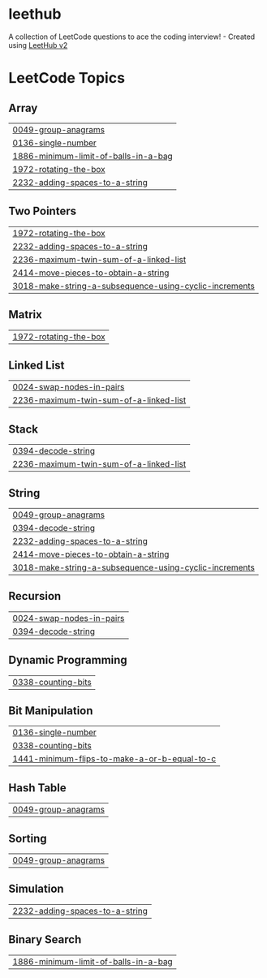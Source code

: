 # leethub
A collection of LeetCode questions to ace the coding interview! - Created using [LeetHub v2](https://github.com/arunbhardwaj/LeetHub-2.0)

<!---LeetCode Topics Start-->
# LeetCode Topics
## Array
|  |
| ------- |
| [0049-group-anagrams](https://github.com/mukhammadkodir-alijonov/leethub/tree/master/0049-group-anagrams) |
| [0136-single-number](https://github.com/mukhammadkodir-alijonov/leethub/tree/master/0136-single-number) |
| [1886-minimum-limit-of-balls-in-a-bag](https://github.com/mukhammadkodir-alijonov/leethub/tree/master/1886-minimum-limit-of-balls-in-a-bag) |
| [1972-rotating-the-box](https://github.com/mukhammadkodir-alijonov/leethub/tree/master/1972-rotating-the-box) |
| [2232-adding-spaces-to-a-string](https://github.com/mukhammadkodir-alijonov/leethub/tree/master/2232-adding-spaces-to-a-string) |
## Two Pointers
|  |
| ------- |
| [1972-rotating-the-box](https://github.com/mukhammadkodir-alijonov/leethub/tree/master/1972-rotating-the-box) |
| [2232-adding-spaces-to-a-string](https://github.com/mukhammadkodir-alijonov/leethub/tree/master/2232-adding-spaces-to-a-string) |
| [2236-maximum-twin-sum-of-a-linked-list](https://github.com/mukhammadkodir-alijonov/leethub/tree/master/2236-maximum-twin-sum-of-a-linked-list) |
| [2414-move-pieces-to-obtain-a-string](https://github.com/mukhammadkodir-alijonov/leethub/tree/master/2414-move-pieces-to-obtain-a-string) |
| [3018-make-string-a-subsequence-using-cyclic-increments](https://github.com/mukhammadkodir-alijonov/leethub/tree/master/3018-make-string-a-subsequence-using-cyclic-increments) |
## Matrix
|  |
| ------- |
| [1972-rotating-the-box](https://github.com/mukhammadkodir-alijonov/leethub/tree/master/1972-rotating-the-box) |
## Linked List
|  |
| ------- |
| [0024-swap-nodes-in-pairs](https://github.com/mukhammadkodir-alijonov/leethub/tree/master/0024-swap-nodes-in-pairs) |
| [2236-maximum-twin-sum-of-a-linked-list](https://github.com/mukhammadkodir-alijonov/leethub/tree/master/2236-maximum-twin-sum-of-a-linked-list) |
## Stack
|  |
| ------- |
| [0394-decode-string](https://github.com/mukhammadkodir-alijonov/leethub/tree/master/0394-decode-string) |
| [2236-maximum-twin-sum-of-a-linked-list](https://github.com/mukhammadkodir-alijonov/leethub/tree/master/2236-maximum-twin-sum-of-a-linked-list) |
## String
|  |
| ------- |
| [0049-group-anagrams](https://github.com/mukhammadkodir-alijonov/leethub/tree/master/0049-group-anagrams) |
| [0394-decode-string](https://github.com/mukhammadkodir-alijonov/leethub/tree/master/0394-decode-string) |
| [2232-adding-spaces-to-a-string](https://github.com/mukhammadkodir-alijonov/leethub/tree/master/2232-adding-spaces-to-a-string) |
| [2414-move-pieces-to-obtain-a-string](https://github.com/mukhammadkodir-alijonov/leethub/tree/master/2414-move-pieces-to-obtain-a-string) |
| [3018-make-string-a-subsequence-using-cyclic-increments](https://github.com/mukhammadkodir-alijonov/leethub/tree/master/3018-make-string-a-subsequence-using-cyclic-increments) |
## Recursion
|  |
| ------- |
| [0024-swap-nodes-in-pairs](https://github.com/mukhammadkodir-alijonov/leethub/tree/master/0024-swap-nodes-in-pairs) |
| [0394-decode-string](https://github.com/mukhammadkodir-alijonov/leethub/tree/master/0394-decode-string) |
## Dynamic Programming
|  |
| ------- |
| [0338-counting-bits](https://github.com/mukhammadkodir-alijonov/leethub/tree/master/0338-counting-bits) |
## Bit Manipulation
|  |
| ------- |
| [0136-single-number](https://github.com/mukhammadkodir-alijonov/leethub/tree/master/0136-single-number) |
| [0338-counting-bits](https://github.com/mukhammadkodir-alijonov/leethub/tree/master/0338-counting-bits) |
| [1441-minimum-flips-to-make-a-or-b-equal-to-c](https://github.com/mukhammadkodir-alijonov/leethub/tree/master/1441-minimum-flips-to-make-a-or-b-equal-to-c) |
## Hash Table
|  |
| ------- |
| [0049-group-anagrams](https://github.com/mukhammadkodir-alijonov/leethub/tree/master/0049-group-anagrams) |
## Sorting
|  |
| ------- |
| [0049-group-anagrams](https://github.com/mukhammadkodir-alijonov/leethub/tree/master/0049-group-anagrams) |
## Simulation
|  |
| ------- |
| [2232-adding-spaces-to-a-string](https://github.com/mukhammadkodir-alijonov/leethub/tree/master/2232-adding-spaces-to-a-string) |
## Binary Search
|  |
| ------- |
| [1886-minimum-limit-of-balls-in-a-bag](https://github.com/mukhammadkodir-alijonov/leethub/tree/master/1886-minimum-limit-of-balls-in-a-bag) |
<!---LeetCode Topics End-->